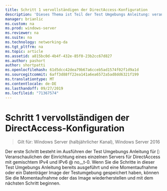 ```yaml
---
title: Schritt 1 vervollständigen der DirectAccess-Konfiguration
description: 'Dieses Thema ist Teil der Test Umgebungs Anleitung: veranschaulichen von DirectAccess mit OTP-Authentifizierung und RSA SecurID für Windows Server 2016'
manager: brianlic
ms.custom: na
ms.prod: windows-server
ms.reviewer: na
ms.suite: na
ms.technology: networking-da
ms.tgt_pltfrm: na
ms.topic: article
ms.assetid: a815bc0d-4b4f-432e-85f0-23b2cc67d827
ms.author: pashort
author: shortpatti
ms.openlocfilehash: 61d5dcc42dea79b67a6cceb5ad1574f02f1d9a1d
ms.sourcegitcommit: 6aff3d88ff22ea141a6ea6572a5ad8dd6321f199
ms.translationtype: MT
ms.contentlocale: de-DE
ms.lasthandoff: 09/27/2019
ms.locfileid: "71367574"
---
```

# <a name="step-1-complete-the-directaccess-configuration"></a>Schritt 1 vervollständigen der DirectAccess-Konfiguration

>Gilt für: Windows Server (halbjährlicher Kanal), Windows Server 2016

Der erste Schritt besteht im Ausführen der Test Umgebungs Anleitung für [: Veranschaulichen der Einrichtung eines einzelnen Servers für DirectAccess mit gemischtem IPv4 und IPv6 @ no__t-0. Wenn Sie die Schritte in dieser Test Umgebungs Anleitung bereits ausgeführt und eine Momentaufnahme oder ein Datenträger Image der Testumgebung gespeichert haben, können Sie die Momentaufnahme oder das Image wiederherstellen und mit dem nächsten Schritt beginnen.  
  


